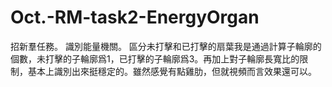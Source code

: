 # Oct.-RM-task2-EnergyOrgan
招新羣任務。
識別能量機關。
區分未打擊和已打擊的扇葉我是通過計算子輪廓的個數，未打擊的子輪廓爲1，已打擊的子輪廓爲3。再加上對子輪廓長寬比的限制，基本上識別出來挺穩定的。雖然感覺有點雞肋，但就視頻而言效果還可以。
